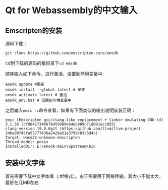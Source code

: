 # Qt for Webassembly的中文输入
## Emscripten的安装
源码下载：
  
    git clone https://github.com/emscripten-core/emsdk

cd到下载的源码的根目录下`cd emsdk`
    
顺序输入如下命令，进行激活、设置到环境变量中:
```
emsdk update #更新
emsdk install --global latest # 安装
emsdk activate latest # 激活
emsdk_env.bat # 设置到环境变量中
```

之后输入`emcc -v`命令查看，如果有下面类似的输出说明安装正确：
```
emcc (Emscripten gcc/clang-like replacement + linker emulating GNU ld) 3.1.56 (cf90417346b78455089e64eb909d71d091ecc055)
clang version 19.0.0git (https:/github.com/llvm/llvm-project 34ba90745fa55777436a2429a51a3799c83c6d4c)
Target: wasm32-unknown-emscripten
Thread model: posix
InstalledDir: E:\emsdk-main\upstream\bin
```

## 安装中文字体
首先需要下载中文字体库（.ttf格式）。由于需要用于网络传输，其大小不能太大，最好在几MB左右
